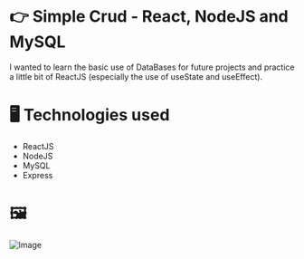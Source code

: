 # 👉 Simple Crud - React, NodeJS and MySQL

  I wanted to learn the basic use of DataBases for future projects and practice a little bit of ReactJS (especially the use of useState and useEffect).
  
# 🖥 Technologies used

<ul>
  <li> ReactJS </li>
  <li> NodeJS  </li>
  <li> MySQL   </li>
  <li> Express </li>
</ul>
  
# 🖼️
![Image](https://user-images.githubusercontent.com/103209586/230157048-b7c3ff9e-fbba-421e-b11d-cf81b72f2bef.png)
